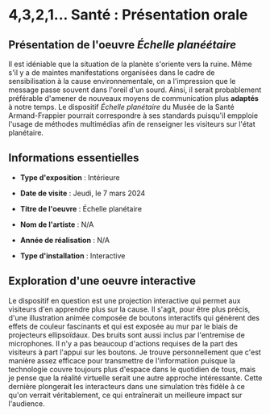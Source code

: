 # 4,3,2,1... Santé : Présentation orale

## Présentation de l'oeuvre *Échelle planéétaire*

Il est idéniable que la situation de la planète s'oriente vers la ruine. Même s'il y a de maintes manifestations organisées dans le cadre de sensibilisation à la cause environnementale, on a l'impression que le message passe souvent dans l'oreil d'un sourd. Ainsi, il serait probablement préférable d'amener de nouveaux moyens de communication plus **adaptés** à notre temps. Le dispositif *Échelle planétaire* du Musée de la Santé Armand-Frappier pourrait correspondre à ses standards puisqu'il empploie l'usage de méthodes multimédias afin de renseigner les visiteurs sur l'état planétaire.

## Informations essentielles

- **Type d'exposition** : Intérieure
  
- **Date de visite** : Jeudi, le 7 mars 2024

- **Titre de l'oeuvre** : Échelle planétaire
                                                                                                 
- **Nom de l'artiste** : N/A
  
- **Année de réalisation** : N/A
  
- **Type d'installation** : Interactive

## Exploration d'une oeuvre interactive

Le dispositif en question est une projection interactive qui permet aux visiteurs d'en apprendre plus sur la cause. Il s'agit, pour être plus précis, d'une illustration animée composée de boutons interactifs qui génèrent des effets de couleur fascinants et qui est exposée au mur par le biais de projecteurs ellipsoïdaux. Des bruits sont aussi inclus par l'entremise de microphones. Il n'y a pas beaucoup d'actions requises de la part des visiteurs à part l'appui sur les boutons. Je trouve personnellement que c'est manière assez efficace pour transmettre de l'informatiion puisque la technologie couvre toujours plus d'espace dans le quotidien de tous, mais je pense que la réalité virtuelle serait une autre approche intéressante. Cette dernière plongerait les interacteurs dans une simulation très fidèle à ce qu'on verrait véritablement, ce qui entraînerait un meilleure impact sur l'audience.
